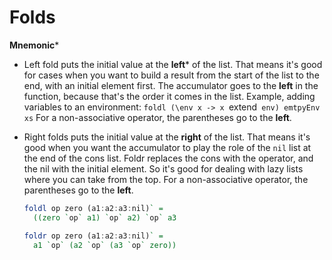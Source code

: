Folds
=====

**Mnemonic***
- Left fold puts the initial value at the **left*** of the list.
  That means it's good for cases when you want to build a result from the start of the list to the end, with an initial element first.
  The accumulator goes to the **left** in the function, because that's the order it comes in the list.
  Example, adding variables to an environment: `foldl (\env x -> x `extend` env) emtpyEnv xs`
  For a non-associative operator, the parentheses go to the **left**.
- Right folds puts the initial value at the **right** of the list.
  That means it's good when you want the accumulator to play the role of the `nil` list at the end of the cons list.
  Foldr replaces the cons with the operator, and the nil with the initial element.
  So it's good for dealing with lazy lists where you can take from the top.
  For a non-associative operator, the parentheses go to the **left**.

  ```hs
  foldl op zero (a1:a2:a3:nil)` =
    ((zero `op` a1) `op` a2) `op` a3
  ```
  ```hs
  foldr op zero (a1:a2:a3:nil)` =
    a1 `op` (a2 `op` (a3 `op` zero))
  ```
